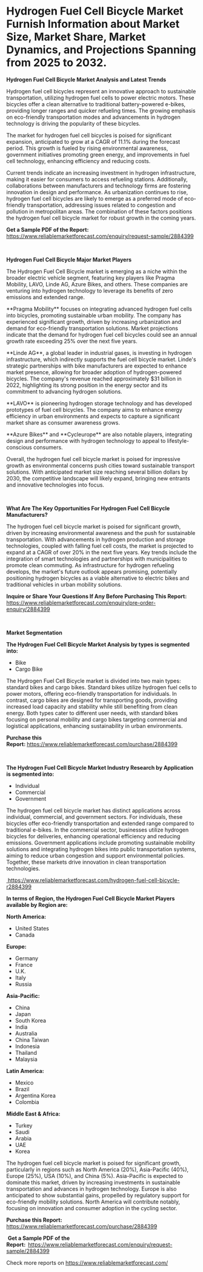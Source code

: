 <p><h1>Hydrogen Fuel Cell Bicycle Market Furnish Information about Market Size, Market Share, Market Dynamics, and Projections Spanning from 2025 to 2032.</h1></p><p><strong>Hydrogen Fuel Cell Bicycle Market Analysis and Latest Trends</strong></p>
<p><p>Hydrogen fuel cell bicycles represent an innovative approach to sustainable transportation, utilizing hydrogen fuel cells to power electric motors. These bicycles offer a clean alternative to traditional battery-powered e-bikes, providing longer ranges and quicker refueling times. The growing emphasis on eco-friendly transportation modes and advancements in hydrogen technology is driving the popularity of these bicycles.</p><p>The market for hydrogen fuel cell bicycles is poised for significant expansion, anticipated to grow at a CAGR of 11.1% during the forecast period. This growth is fueled by rising environmental awareness, government initiatives promoting green energy, and improvements in fuel cell technology, enhancing efficiency and reducing costs. </p><p>Current trends indicate an increasing investment in hydrogen infrastructure, making it easier for consumers to access refueling stations. Additionally, collaborations between manufacturers and technology firms are fostering innovation in design and performance. As urbanization continues to rise, hydrogen fuel cell bicycles are likely to emerge as a preferred mode of eco-friendly transportation, addressing issues related to congestion and pollution in metropolitan areas. The combination of these factors positions the hydrogen fuel cell bicycle market for robust growth in the coming years.</p></p>
<p><strong>Get a Sample PDF of the Report:&nbsp;</strong> <a href="https://www.reliablemarketforecast.com/enquiry/request-sample/2884399?utm_campaign=3299&utm_medium=2&utm_source=Github&utm_content=ia&utm_term=13032025&utm_id=hydrogen-fuel-cell-bicycle">https://www.reliablemarketforecast.com/enquiry/request-sample/2884399</a></p>
<p>&nbsp;</p>
<p><strong>Hydrogen Fuel Cell Bicycle Major Market Players</strong></p>
<p><p>The Hydrogen Fuel Cell Bicycle market is emerging as a niche within the broader electric vehicle segment, featuring key players like Pragma Mobility, LAVO, Linde AG, Azure Bikes, and others. These companies are venturing into hydrogen technology to leverage its benefits of zero emissions and extended range.</p><p>**Pragma Mobility** focuses on integrating advanced hydrogen fuel cells into bicycles, promoting sustainable urban mobility. The company has experienced significant growth, driven by increasing urbanization and demand for eco-friendly transportation solutions. Market projections indicate that the demand for hydrogen fuel cell bicycles could see an annual growth rate exceeding 25% over the next five years.</p><p>**Linde AG**, a global leader in industrial gases, is investing in hydrogen infrastructure, which indirectly supports the fuel cell bicycle market. Linde's strategic partnerships with bike manufacturers are expected to enhance market presence, allowing for broader adoption of hydrogen-powered bicycles. The company's revenue reached approximately $31 billion in 2022, highlighting its strong position in the energy sector and its commitment to advancing hydrogen solutions.</p><p>**LAVO** is pioneering hydrogen storage technology and has developed prototypes of fuel cell bicycles. The company aims to enhance energy efficiency in urban environments and expects to capture a significant market share as consumer awareness grows. </p><p>**Azure Bikes** and **Cycleurope** are also notable players, integrating design and performance with hydrogen technology to appeal to lifestyle-conscious consumers. </p><p>Overall, the hydrogen fuel cell bicycle market is poised for impressive growth as environmental concerns push cities toward sustainable transport solutions. With anticipated market size reaching several billion dollars by 2030, the competitive landscape will likely expand, bringing new entrants and innovative technologies into focus.</p></p>
<p>&nbsp;</p>
<p><strong>What Are The Key Opportunities For Hydrogen Fuel Cell Bicycle Manufacturers?</strong></p>
<p><p>The hydrogen fuel cell bicycle market is poised for significant growth, driven by increasing environmental awareness and the push for sustainable transportation. With advancements in hydrogen production and storage technologies, coupled with falling fuel cell costs, the market is projected to expand at a CAGR of over 20% in the next five years. Key trends include the integration of smart technologies and partnerships with municipalities to promote clean commuting. As infrastructure for hydrogen refueling develops, the market's future outlook appears promising, potentially positioning hydrogen bicycles as a viable alternative to electric bikes and traditional vehicles in urban mobility solutions.</p></p>
<p><strong>Inquire or Share Your Questions If Any Before Purchasing This Report:</strong> <a href="https://www.reliablemarketforecast.com/enquiry/pre-order-enquiry/2884399?utm_campaign=3299&utm_medium=2&utm_source=Github&utm_content=ia&utm_term=13032025&utm_id=hydrogen-fuel-cell-bicycle">https://www.reliablemarketforecast.com/enquiry/pre-order-enquiry/2884399</a></p>
<p>&nbsp;</p>
<p><strong>Market Segmentation</strong></p>
<p><strong>The Hydrogen Fuel Cell Bicycle Market Analysis by types is segmented into:</strong></p>
<p><ul><li>Bike</li><li>Cargo Bike</li></ul></p>
<p><p>The Hydrogen Fuel Cell Bicycle market is divided into two main types: standard bikes and cargo bikes. Standard bikes utilize hydrogen fuel cells to power motors, offering eco-friendly transportation for individuals. In contrast, cargo bikes are designed for transporting goods, providing increased load capacity and stability while still benefiting from clean energy. Both types cater to different user needs, with standard bikes focusing on personal mobility and cargo bikes targeting commercial and logistical applications, enhancing sustainability in urban environments.</p></p>
<p><strong>Purchase this Report:&nbsp;</strong><a href="https://www.reliablemarketforecast.com/purchase/2884399?utm_campaign=3299&utm_medium=2&utm_source=Github&utm_content=ia&utm_term=13032025&utm_id=hydrogen-fuel-cell-bicycle">https://www.reliablemarketforecast.com/purchase/2884399</a></p>
<p>&nbsp;</p>
<p><strong>The Hydrogen Fuel Cell Bicycle Market Industry Research by Application is segmented into:</strong></p>
<p><ul><li>Individual</li><li>Commercial</li><li>Government</li></ul></p>
<p><p>The hydrogen fuel cell bicycle market has distinct applications across individual, commercial, and government sectors. For individuals, these bicycles offer eco-friendly transportation and extended range compared to traditional e-bikes. In the commercial sector, businesses utilize hydrogen bicycles for deliveries, enhancing operational efficiency and reducing emissions. Government applications include promoting sustainable mobility solutions and integrating hydrogen bikes into public transportation systems, aiming to reduce urban congestion and support environmental policies. Together, these markets drive innovation in clean transportation technologies.</p></p>
<p><a href="https://www.reliablemarketforecast.com/hydrogen-fuel-cell-bicycle-r2884399?utm_campaign=3299&utm_medium=2&utm_source=Github&utm_content=ia&utm_term=13032025&utm_id=hydrogen-fuel-cell-bicycle">&nbsp;https://www.reliablemarketforecast.com/hydrogen-fuel-cell-bicycle-r2884399</a></p>
<p><strong>In terms of Region, the Hydrogen Fuel Cell Bicycle Market Players available by Region are:</strong></p>
<p>
    <p> <strong> North America: </strong>
        <ul>
            <li>United States</li>
            <li>Canada</li>
        </ul>
        </p> 
    <p> <strong> Europe: </strong>
        <ul>
            <li>Germany</li>
            <li>France</li>
            <li>U.K.</li>
            <li>Italy</li>
            <li>Russia</li>
        </ul>
        </p> 
    <p> <strong> Asia-Pacific: </strong>
        <ul>
            <li>China</li>
            <li>Japan</li>
            <li>South Korea</li>
            <li>India</li>
            <li>Australia</li>
            <li>China Taiwan</li>
            <li>Indonesia</li>
            <li>Thailand</li>
            <li>Malaysia</li>
        </ul>
        </p> 
    <p> <strong> Latin America: </strong>
        <ul>
            <li>Mexico</li>
            <li>Brazil</li>
            <li>Argentina Korea</li>
            <li>Colombia</li>
        </ul>
        </p> 
    <p> <strong> Middle East & Africa: </strong>
        <ul>
            <li>Turkey</li>
            <li>Saudi</li>
            <li>Arabia</li>
            <li>UAE</li>
            <li>Korea</li>
        </ul>
    </p>
    </p>
<p><p>The hydrogen fuel cell bicycle market is poised for significant growth, particularly in regions such as North America (20%), Asia-Pacific (40%), Europe (25%), USA (10%), and China (5%). Asia-Pacific is expected to dominate this market, driven by increasing investments in sustainable transportation and advances in hydrogen technology. Europe is also anticipated to show substantial gains, propelled by regulatory support for eco-friendly mobility solutions. North America will contribute notably, focusing on innovation and consumer adoption in the cycling sector.</p></p>
<p><strong>Purchase this Report: </strong><a href="https://www.reliablemarketforecast.com/purchase/2884399?utm_campaign=3299&utm_medium=2&utm_source=Github&utm_content=ia&utm_term=13032025&utm_id=hydrogen-fuel-cell-bicycle">https://www.reliablemarketforecast.com/purchase/2884399</a></p>
<p>&nbsp;<strong>Get a Sample PDF of the Report:&nbsp;&nbsp;</strong><a href="https://www.reliablemarketforecast.com/enquiry/request-sample/2884399?utm_campaign=3299&utm_medium=2&utm_source=Github&utm_content=ia&utm_term=13032025&utm_id=hydrogen-fuel-cell-bicycle">https://www.reliablemarketforecast.com/enquiry/request-sample/2884399</a></p>
<p><strong></strong></p>
<p>Check more reports on <a href="https://www.reliablemarketforecast.com/?utm_campaign=3299&utm_medium=2&utm_source=Github&utm_content=ia&utm_term=13032025&utm_id=hydrogen-fuel-cell-bicycle">https://www.reliablemarketforecast.com/</a></p>